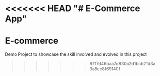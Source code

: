 <<<<<<< HEAD
"# E-Commerce App" 
=======
# E-commerce
Demo Project to showcase the skill involved and evolved in this project
>>>>>>> 8717d46baa7d830a2d1bcb21d3a3a8ec8f69140f
